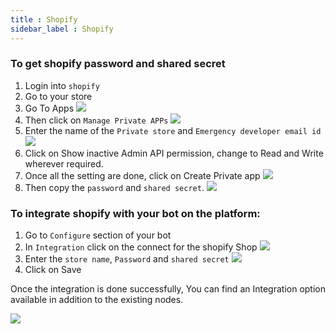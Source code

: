 ```yaml
---
title : Shopify
sidebar_label : Shopify
---
```


### To get shopify password and shared secret
 
1. Login into `shopify`
2. Go to your store
3. Go To Apps
![](https://i.imgur.com/XQy9gzS.png)
4. Then click on `Manage Private APPs`
![](https://i.imgur.com/htADsgB.png)
5. Enter the name of the `Private store` and `Emergency developer email id`
![](https://i.imgur.com/LDP8T0T.png)
6. Click on Show inactive Admin API permission, change to Read and Write wherever required.
7. Once all the setting are done, click on Create Private app
![](https://i.imgur.com/bOuchbs.png)
8. Then copy the `password` and `shared secret`.
![](https://i.imgur.com/8CZBBSf.png)
 
### To integrate shopify with your bot on the platform:
 
1. Go to `Configure` section of your bot
2. In `Integration` click on the connect for the shopify Shop
![](https://i.imgur.com/iyeHrup.png)
3. Enter the `store name`, `Password` and `shared secret`
![](https://i.imgur.com/Mp3HhVz.png)
4. Click on Save
 
Once the integration is done successfully, You can find an Integration option available in addition to the existing nodes.

![](https://i.imgur.com/tZtuigx.png)
